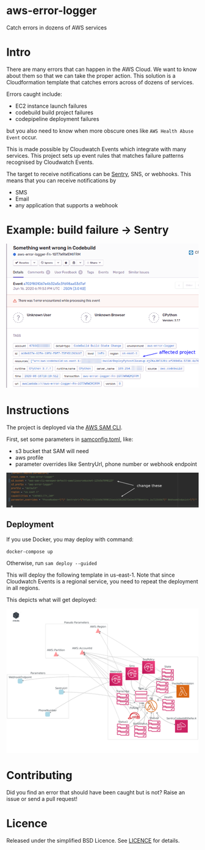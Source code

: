 # aws-error-logger
Catch errors in dozens of AWS services

# Intro
There are many errors that can happen in the AWS Cloud. We want to know about them so that we can take the proper action.
This solution is a Cloudformation template that catches errors across of dozens of services.

Errors caught include:
- EC2 instance launch failures
- codebuild build project failures
- codepipeline deployment failures

but you also need to know when more obscure ones like `AWS Health Abuse Event` occur.

This is made possible by Cloudwatch Events which integrate with many services. This project sets up event rules that matches failure patterns recognised by Cloudwatch Events.

The target to receive notifications can be [Sentry](https://sentry.io/welcome/), SNS, or webhooks. This means that you can receive notifications by
- SMS
- Email
- any application that supports a webhook

# Example: build failure -> Sentry
![](sample-sentry.png)

# Instructions
The project is deployed via the [AWS SAM CLI](https://github.com/awslabs/aws-sam-cli).

First, set some parameters in [samconfig.toml](samconfig.toml), like:
- s3 bucket that SAM will need
- aws profile
- parameter overrides like SentryUrl, phone number or webhook endpoint

![](sample-params.png)

## Deployment

If you use Docker, you may deploy with command:

`docker-compose up`

Otherwise, run `sam deploy --guided`

This will deploy the following template in us-east-1. Note that since Cloudwatch Events is a regional service, you need to repeat the deployment in all regions.

This depicts what will get deployed:

![](diagram.png)

# Contributing
Did you find an error that should have been caught but is not? Raise an issue or send a pull request!

# Licence
Released under the simplified BSD Licence. See [LICENCE](/LICENCE) for details.

